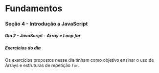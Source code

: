 # Fundamentos
### Seção 4 - Introdução a JavaScript
##### Dia 2 - JavaScript - Array e Loop for

##### Exercicios do dia
Os exercícios propostos nesse dia tinham como objetivo ensinar o uso de Arrays e estruturas de repetição `for`.